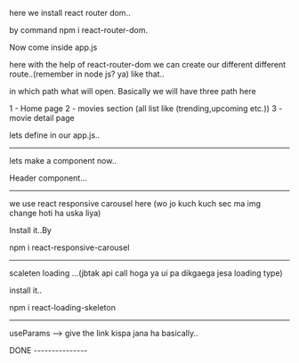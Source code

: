 here we install react router dom..

by command npm i react-router-dom.

Now come inside app.js

here with the help of react-router-dom we can create our different different route..(remember in node js? ya)
like that..

in which path what will open.
Basically we will have three path here 

1 - Home page
2 - movies section (all list like (trending,upcoming etc.))
3 - movie detail page

lets define in our app.js..

---------------------------------

lets make a component now..

Header component...

---------------------------------

we use react responsive carousel here (wo jo kuch kuch sec ma img change hoti ha uska liya)

Install it..By

npm i react-responsive-carousel

----------------------------------

scaleten loading ...(jbtak api call hoga ya ui pa dikgaega jesa loading type)

install it..

npm i react-loading-skeleton

-----------------------------

useParams --> give the link kispa jana ha basically..

DONE ---------------


